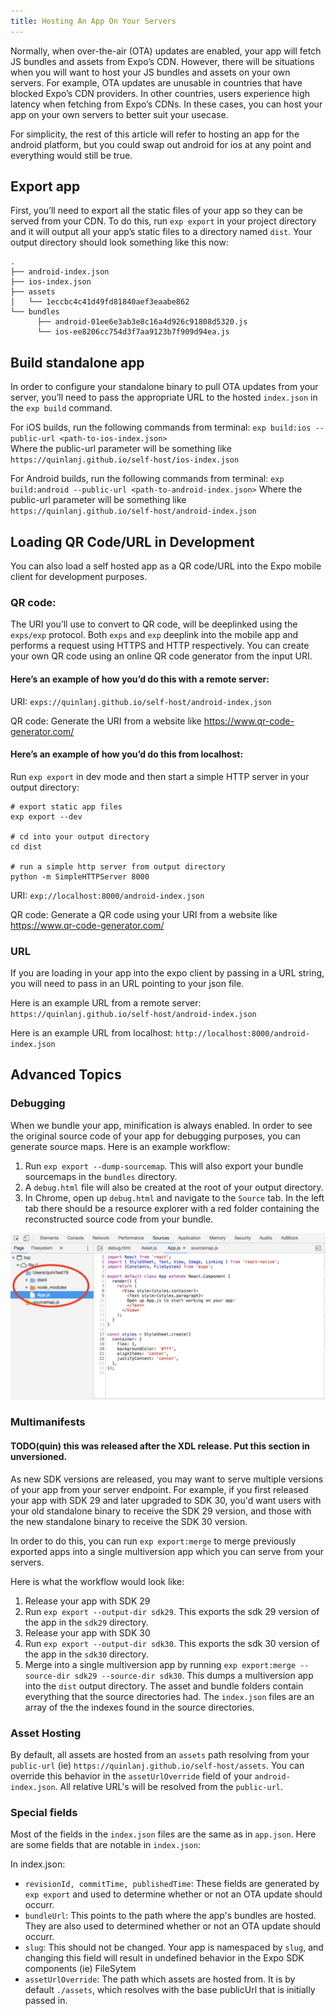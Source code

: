 ```yaml
---
title: Hosting An App On Your Servers
---
```

Normally, when over-the-air (OTA) updates are enabled, your app will fetch JS bundles and assets from Expo’s CDN. However, there will be situations when you will want to host your JS bundles and assets on your own servers. For example, OTA updates are unusable in countries that have blocked Expo’s CDN providers. In other countries, users experience high latency when fetching from Expo’s CDNs. In these cases, you can host your app on your own servers to better suit your usecase. 

For simplicity, the rest of this article will refer to hosting an app for the android platform, but you could swap out android for ios at any point and everything would still be true.

## Export app

First, you’ll need to export all the static files of your app so they can be served from your CDN. To do this, run `exp export` in your project directory and it will output all your app’s static files to a directory named `dist`.  Your output directory should look something like this now:
```
.
├── android-index.json
├── ios-index.json
├── assets
│   └── 1eccbc4c41d49fd81840aef3eaabe862
└── bundles
      ├── android-01ee6e3ab3e8c16a4d926c91808d5320.js
      └── ios-ee8206cc754d3f7aa9123b7f909d94ea.js
```

## Build standalone app

In order to configure your standalone binary to pull OTA updates from your server, you’ll need to pass the appropriate URL to the hosted `index.json` in the `exp build` command.

For iOS builds, run the following commands from terminal:
`exp build:ios --public-url <path-to-ios-index.json>`  
Where the public-url parameter will be something like `https://quinlanj.github.io/self-host/ios-index.json`

For Android builds, run the following commands from terminal:
`exp build:android --public-url <path-to-android-index.json>`
Where the public-url parameter will be something like `https://quinlanj.github.io/self-host/android-index.json`


## Loading QR Code/URL in Development

You can also load a self hosted app as a QR code/URL into the Expo mobile client for development purposes. 

### QR code:
The URI you’ll use to convert to QR code, will be deeplinked using the `exps/exp` protocol. Both `exps` and `exp` deeplink into the mobile app and performs a request using HTTPS and HTTP respectively. You can create your own QR code using an online QR code generator from the input URI.

#### Here’s an example of how you’d do this with a remote server:

URI: `exps://quinlanj.github.io/self-host/android-index.json`

QR code: Generate the URI from a website like https://www.qr-code-generator.com/

#### Here’s an example of how you’d do this from localhost:

Run `exp export` in dev mode and then start a simple HTTP server in your output directory:

```
# export static app files
exp export --dev

# cd into your output directory
cd dist

# run a simple http server from output directory
python -m SimpleHTTPServer 8000
```

URI: `exp://localhost:8000/android-index.json`

QR code: Generate a QR code using your URI from a website like https://www.qr-code-generator.com/

### URL
If you are loading in your app into the expo client by passing in a URL string, you will need to pass in an URL pointing to your json file.

Here is an example URL from a remote server:
`https://quinlanj.github.io/self-host/android-index.json`

Here is an example URL from localhost:
`http://localhost:8000/android-index.json`

## Advanced Topics
### Debugging
When we bundle your app, minification is always enabled. In order to see the original source code of your app for debugging purposes, you can generate source maps. Here is an example workflow:

1. Run `exp export --dump-sourcemap`. This will also export your bundle sourcemaps in the `bundles` directory.
2. A `debug.html` file will also be created at the root of your output directory.
3. In Chrome, open up `debug.html` and navigate to the `Source` tab. In the left tab there should be a resource explorer with a red folder containing the reconstructed source code from your bundle. 

[![Debugging Source Code](./host-your-app-debug.png)](/_images/host-your-app-debug.png)

### Multimanifests
#### TODO(quin) this was released after the XDL release. Put this section in unversioned.

As new SDK versions are released, you may want to serve multiple versions of your app from your server endpoint. For example, if you first released your app with SDK 29 and later upgraded to SDK 30, you'd want users with your old standalone binary to receive the SDK 29 version, and those with the new standalone binary to receive the SDK 30 version.  

In order to do this, you can run `exp export:merge` to merge previously exported apps into a single multiversion app which you can serve from your servers.

Here is what the workflow would look like:

1. Release your app with SDK 29
2. Run `exp export --output-dir sdk29`. This exports the sdk 29 version of the app in the `sdk29` directory. 
3. Release your app with SDK 30
4. Run `exp export --output-dir sdk30`. This exports the sdk 30 version of the app in the `sdk30` directory. 
5. Merge into a single multiversion app by running `exp export:merge --source-dir sdk29 --source-dir sdk30`. This dumps a multiversion app into the `dist` output directory. The asset and bundle folders contain everything that the source directories had. The `index.json` files are an array of the the indexes found in the source directories.


### Asset Hosting
By default, all assets are hosted from an `assets` path resolving from your `public-url` (ie) `https://quinlanj.github.io/self-host/assets`.  You can override this behavior in the `assetUrlOverride` field of your `android-index.json`. All relative URL's will be resolved from the `public-url`.

### Special fields
Most of the fields in the `index.json` files are the same as in `app.json`. Here are some fields that are notable in `index.json`:

In index.json:
- `revisionId, commitTime, publishedTime`: These fields are generated by `exp export` and used to determine whether or not an OTA update should occurr. 
- `bundleUrl`: This points to the path where the app's bundles are hosted. They are also used to determined whether or not an OTA update should occurr. 
- `slug`: This should not be changed. Your app is namespaced by `slug`, and changing this field will result in undefined behavior in the Expo SDK components (ie) FileSytem
- `assetUrlOverride`: The path which assets are hosted from. It is by default `./assets`, which resolves with the base publicUrl that is initially passed in. 